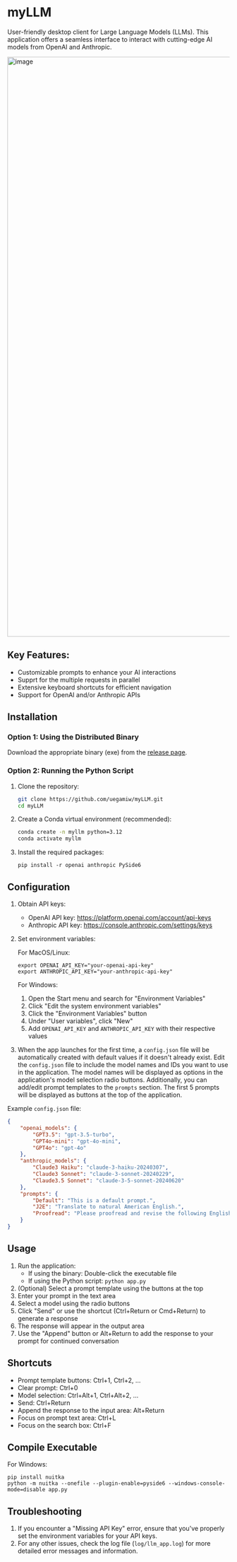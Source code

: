# myLLM

User-friendly desktop client for Large Language Models (LLMs). This application offers a seamless interface to interact with cutting-edge AI models from OpenAI and Anthropic.

<img width="1312" alt="image" src="https://github.com/user-attachments/assets/c6aaabdb-ba90-47de-8de1-58c223698ba1">


## Key Features:
- Customizable prompts to enhance your AI interactions
- Supprt for the multiple requests in parallel
- Extensive keyboard shortcuts for efficient navigation
- Support for OpenAI and/or Anthropic APIs

## Installation

### Option 1: Using the Distributed Binary

Download the appropriate binary (exe) from the [release page](https://github.com/uegamiw/myLLM/releases).

### Option 2: Running the Python Script

1. Clone the repository:
   ```bash
   git clone https://github.com/uegamiw/myLLM.git
   cd myLLM
   ```

2. Create a Conda virtual environment (recommended):
   ```bash
   conda create -n myllm python=3.12
   conda activate myllm
   ```

3. Install the required packages:
   ```
   pip install -r openai anthropic PySide6
   ```

## Configuration

1. Obtain API keys:
   - OpenAI API key: https://platform.openai.com/account/api-keys
   - Anthropic API key: https://console.anthropic.com/settings/keys

2. Set environment variables:

   For MacOS/Linux:
   ```
   export OPENAI_API_KEY="your-openai-api-key"
   export ANTHROPIC_API_KEY="your-anthropic-api-key"
   ```

   For Windows:
   1. Open the Start menu and search for "Environment Variables"
   2. Click "Edit the system environment variables"
   3. Click the "Environment Variables" button
   4. Under "User variables", click "New"
   5. Add `OPENAI_API_KEY` and `ANTHROPIC_API_KEY` with their respective values

3. When the app launches for the first time, a `config.json` file will be automatically created with default values if it doesn't already exist. Edit the `config.json` file to include the model names and IDs you want to use in the application. The model names will be displayed as options in the application's model selection radio buttons. Additionally, you can add/edit prompt templates to the `prompts` section. The first 5 prompts will be displayed as buttons at the top of the application.

Example `config.json` file:

```json
{
    "openai_models": {
        "GPT3.5": "gpt-3.5-turbo",
        "GPT4o-mini": "gpt-4o-mini",
        "GPT4o": "gpt-4o"
    },
    "anthropic_models": {
        "Claude3 Haiku": "claude-3-haiku-20240307",
        "Claude3 Sonnet": "claude-3-sonnet-20240229",
        "Claude3.5 Sonnet": "claude-3-5-sonnet-20240620"
    },
    "prompts": {
        "Default": "This is a default prompt.",
        "J2E": "Translate to natural American English.",
        "Proofread": "Please proofread and revise the following English text to make it sound more natural. Additionally, at the end, explain any grammatical errors or areas for improvement"
    }
}
```

## Usage

1. Run the application:
   - If using the binary: Double-click the executable file
   - If using the Python script: `python app.py`
2. (Optional) Select a prompt template using the buttons at the top
3. Enter your prompt in the text area
4. Select a model using the radio buttons
5. Click "Send" or use the shortcut (Ctrl+Return or Cmd+Return) to generate a response
6. The response will appear in the output area
7. Use the "Append" button or Alt+Return to add the response to your prompt for continued conversation

## Shortcuts

- Prompt template buttons: Ctrl+1, Ctrl+2, ...
- Clear prompt: Ctrl+0
- Model selection: Ctrl+Alt+1, Ctrl+Alt+2, ...
- Send: Ctrl+Return
- Append the response to the input area: Alt+Return
- Focus on prompt text area: Ctrl+L
- Focus on the search box: Ctrl+F

## Compile Executable

For Windows:

```
pip install nuitka
python -m nuitka --onefile --plugin-enable=pyside6 --windows-console-mode=disable app.py
```

## Troubleshooting

1. If you encounter a "Missing API Key" error, ensure that you've properly set the environment variables for your API keys.
2. For any other issues, check the log file (`log/llm_app.log`) for more detailed error messages and information.
